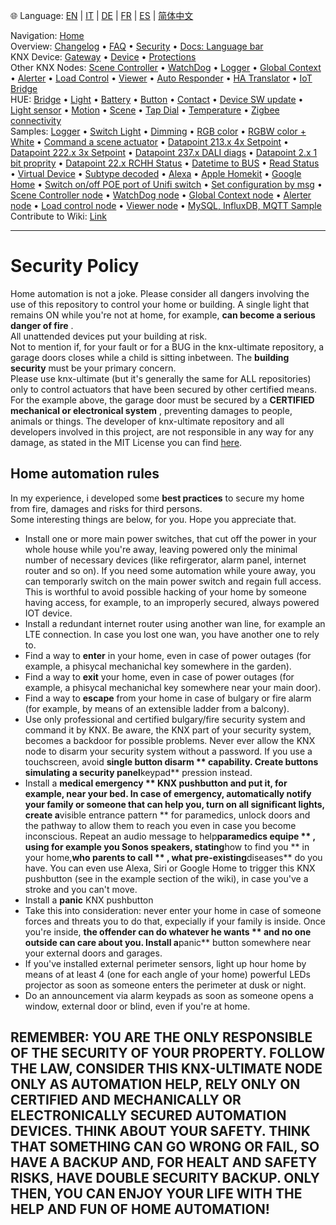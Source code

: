 🌐 Language: [EN](/node-red-contrib-knx-ultimate/wiki/SECURITY) | [IT](/node-red-contrib-knx-ultimate/wiki/it-SECURITY) | [DE](/node-red-contrib-knx-ultimate/wiki/de-SECURITY) | [FR](/node-red-contrib-knx-ultimate/wiki/fr-SECURITY) | [ES](/node-red-contrib-knx-ultimate/wiki/es-SECURITY) | [简体中文](/node-red-contrib-knx-ultimate/wiki/zh-CN-SECURITY)
<!-- NAV START -->
Navigation: [Home](/node-red-contrib-knx-ultimate/wiki/Home)  
Overview: [Changelog](https://github.com/Supergiovane/node-red-contrib-knx-ultimate/blob/master/CHANGELOG.md) • [FAQ](/node-red-contrib-knx-ultimate/wiki/FAQ-Troubleshoot) • [Security](/node-red-contrib-knx-ultimate/wiki/SECURITY) • [Docs: Language bar](/node-red-contrib-knx-ultimate/wiki/Docs-Language-Bar)  
KNX Device: [Gateway](/node-red-contrib-knx-ultimate/wiki/Gateway-configuration) • [Device](/node-red-contrib-knx-ultimate/wiki/Device) • [Protections](/node-red-contrib-knx-ultimate/wiki/Protections)  
Other KNX Nodes: [Scene Controller](/node-red-contrib-knx-ultimate/wiki/SceneController-Configuration) • [WatchDog](/node-red-contrib-knx-ultimate/wiki/WatchDog-Configuration) • [Logger](/node-red-contrib-knx-ultimate/wiki/Logger-Configuration) • [Global Context](/node-red-contrib-knx-ultimate/wiki/GlobalVariable) • [Alerter](/node-red-contrib-knx-ultimate/wiki/Alerter-Configuration) • [Load Control](/node-red-contrib-knx-ultimate/wiki/LoadControl-Configuration) • [Viewer](/node-red-contrib-knx-ultimate/wiki/knxUltimateViewer) • [Auto Responder](/node-red-contrib-knx-ultimate/wiki/KNXAutoResponder) • [HA Translator](/node-red-contrib-knx-ultimate/wiki/HATranslator) • [IoT Bridge](/node-red-contrib-knx-ultimate/wiki/IoT-Bridge-Configuration)  
HUE: [Bridge](/node-red-contrib-knx-ultimate/wiki/HUE+Bridge+configuration) • [Light](/node-red-contrib-knx-ultimate/wiki/HUE+Light) • [Battery](/node-red-contrib-knx-ultimate/wiki/HUE+Battery) • [Button](/node-red-contrib-knx-ultimate/wiki/HUE+Button) • [Contact](/node-red-contrib-knx-ultimate/wiki/HUE+Contact+sensor) • [Device SW update](/node-red-contrib-knx-ultimate/wiki/HUE+Device+software+update) • [Light sensor](/node-red-contrib-knx-ultimate/wiki/HUE+Light+sensor) • [Motion](/node-red-contrib-knx-ultimate/wiki/HUE+Motion) • [Scene](/node-red-contrib-knx-ultimate/wiki/HUE+Scene) • [Tap Dial](/node-red-contrib-knx-ultimate/wiki/HUE+Tapdial) • [Temperature](/node-red-contrib-knx-ultimate/wiki/HUE+Temperature+sensor) • [Zigbee connectivity](/node-red-contrib-knx-ultimate/wiki/HUE+Zigbee+connectivity)  
Samples: [Logger](/node-red-contrib-knx-ultimate/wiki/Logger-Sample) • [Switch Light](/node-red-contrib-knx-ultimate/wiki/-Sample---Switch-light) • [Dimming](/node-red-contrib-knx-ultimate/wiki/-Sample---Dimming) • [RGB color](/node-red-contrib-knx-ultimate/wiki/-Sample---RGB-Color) • [RGBW color + White](/node-red-contrib-knx-ultimate/wiki/-Sample---RGBW-Color-plus-White) • [Command a scene actuator](/node-red-contrib-knx-ultimate/wiki/-Sample---Control-a-scene-actuator) • [Datapoint 213.x 4x Setpoint](/node-red-contrib-knx-ultimate/wiki/-Sample---DPT213) • [Datapoint 222.x 3x Setpoint](/node-red-contrib-knx-ultimate/wiki/-Sample---DPT222) • [Datapoint 237.x DALI diags](/node-red-contrib-knx-ultimate/wiki/-Sample---DPT237) • [Datapoint 2.x 1 bit proprity](/node-red-contrib-knx-ultimate/wiki/-Sample---DPT2) • [Datapoint 22.x RCHH Status](/node-red-contrib-knx-ultimate/wiki/-Sample---DPT22) • [Datetime to BUS](/node-red-contrib-knx-ultimate/wiki/-Sample---DateTime-to-BUS) • [Read Status](/node-red-contrib-knx-ultimate/wiki/-Sample---Read-value-from-Device) • [Virtual Device](/node-red-contrib-knx-ultimate/wiki/-Sample---Virtual-Device) • [Subtype decoded](/node-red-contrib-knx-ultimate/wiki/-Sample---Subtype) • [Alexa](/node-red-contrib-knx-ultimate/wiki/-Sample---Alexa) • [Apple Homekit](/node-red-contrib-knx-ultimate/wiki/-Sample---Apple-Homekit) • [Google Home](/node-red-contrib-knx-ultimate/wiki/-Sample---Google-Assistant) • [Switch on/off POE port of Unifi switch](/node-red-contrib-knx-ultimate/wiki/-Sample---UnifiPOE) • [Set configuration by msg](/node-red-contrib-knx-ultimate/wiki/-Sample-setConfig) • [Scene Controller node](/node-red-contrib-knx-ultimate/wiki/Sample-Scene-Node) • [WatchDog node](/node-red-contrib-knx-ultimate/wiki/-Sample---WatchDog) • [Global Context node](/node-red-contrib-knx-ultimate/wiki/SampleGlobalContextNode) • [Alerter node](/node-red-contrib-knx-ultimate/wiki/SampleAlerter) • [Load control node](/node-red-contrib-knx-ultimate/wiki/SampleLoadControl) • [Viewer node](/node-red-contrib-knx-ultimate/wiki/knxUltimateViewer) • [MySQL, InfluxDB, MQTT Sample](/node-red-contrib-knx-ultimate/wiki/Sample-KNX2MQTT-KNX2MySQL-KNX2InfluxDB)  
Contribute to Wiki: [Link](/node-red-contrib-knx-ultimate/wiki/Manage-Wiki)
<!-- NAV END -->
---
# Security Policy
Home automation is not a joke. Please consider all dangers involving the use of this repository to control your home or building.
A single light that remains ON while you're not at home, for example, **can become a serious danger of fire** .<br/>
All unattended devices put your building at risk.<br/>
Not to mention if, for your fault or for a BUG in the knx-ultimate repository, a garage doors closes while a child is sitting inbetween.
The **building security** must be your primary concern.<br/>
Please use knx-ultimate (but it's generally the same for ALL repositories) only to control actuators that have been secured by other certified means.<br/>
For the example above, the garage door must be secured by a **CERTIFIED mechanical or electronical system** , preventing damages to people, animals or things.
The developer of knx-ultimate repository and all developers involved in this project, are not responsible in any way for any damage, as stated in the MIT License you can find [here](https://github.com/Supergiovane/node-red-contrib-knx-ultimate/blob/master/LICENSE).<br/>
## Home automation rules
In my experience, i developed some **best practices** to secure my home from fire, damages and risks for third persons.<br/>
Some interesting things are below, for you. Hope you appreciate that.<br/>
- Install one or more main power switches, that cut off the power in your whole house while you're away, leaving powered only the minimal number of necessary devices (like refirgerator, alarm panel, internet router and so on). If you need some automation while youre away, you can temporarly switch on the main power switch and regain full access. This is worthful to avoid possible hacking of your home by someone having access, for example, to an improperly secured, always powered IOT device.
- Install a redundant internet router using another wan line, for example an LTE connection. In case you lost one wan, you have another one to rely to.
- Find a way to **enter** in your home, even in case of power outages (for example, a phisycal mechanichal key somewhere in the garden).
- Find a way to **exit** your home, even in case of power outages (for example, a phisycal mechanichal key somewhere near your main door).
- Find a way to **escape** from your home in case of bulgary or fire alarm (for example, by means of an extensible ladder from a balcony).
- Use only professional and certified bulgary/fire security system and command it by KNX. Be aware, the KNX part of your security system, becomes a backdoor for possible problems. Never ever allow the KNX node to disarm your security system without a password. If you use a touchscreen, avoid **single button disarm ** capability. Create buttons simulating a security panel**keypad** pression instead.
- Install a **medical emergency ** KNX pushbutton and put it, for example, near your bed. In case of emergency, automatically notify your family or someone that can help you, turn on all significant lights, create a**visible entrance pattern ** for paramedics, unlock doors and the pathway to allow them to reach you even in case you become inconscious. Repeat an audio message to help**paramedics equipe ** , using for example you Sonos speakers, stating**how to find you ** in your home,**who parents to call ** , what pre-existing**diseases** do you have. You can even use Alexa, Siri or Google Home to trigger this KNX pushbutton (see in the example section of the wiki), in case you've a stroke and you can't move.
- Install a **panic** KNX pushbutton
- Take this into consideration: never enter your home in case of someone forces and threats you to do that, expecially if your family is inside. Once you're inside, **the offender can do whatever he wants ** and no one outside can care about you. Install a**panic** button somewhere near your external doors and garages.
- If you've installed external perimeter sensors, light up hour home by means of at least 4 (one for each angle of your home) powerful LEDs projector as soon as someone enters the perimeter at dusk or night.
- Do an announcement via alarm keypads as soon as someone opens a window, external door or blind, even if you're at home.
## REMEMBER: YOU ARE THE ONLY RESPONSIBLE OF THE SECURITY OF YOUR PROPERTY. FOLLOW THE LAW, CONSIDER THIS KNX-ULTIMATE NODE ONLY AS AUTOMATION HELP, RELY ONLY ON CERTIFIED AND MECHANICALLY OR ELECTRONICALLY SECURED AUTOMATION DEVICES. THINK ABOUT YOUR SAFETY. THINK THAT SOMETHING CAN GO WRONG OR FAIL, SO HAVE A BACKUP AND, FOR HEALT AND SAFETY RISKS, HAVE DOUBLE SECURITY BACKUP. ONLY THEN, YOU CAN ENJOY YOUR LIFE WITH THE HELP AND FUN OF HOME AUTOMATION!
